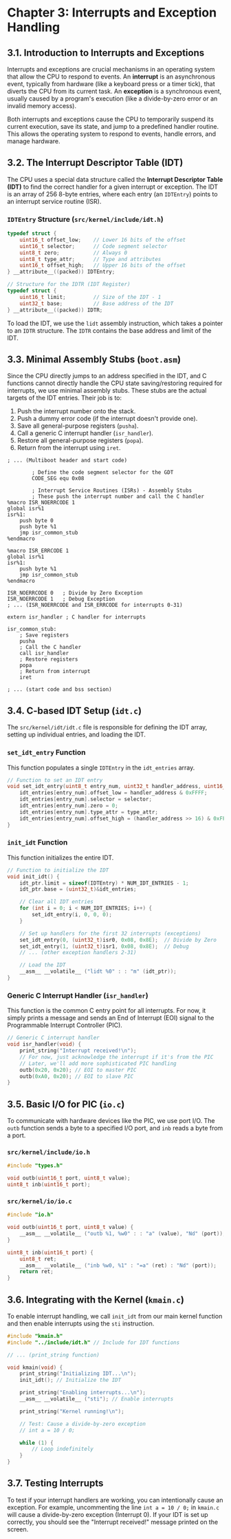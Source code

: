 # Chapter 3: Interrupts and Exception Handling

## 3.1. Introduction to Interrupts and Exceptions

Interrupts and exceptions are crucial mechanisms in an operating system that allow the CPU to respond to events. An **interrupt** is an asynchronous event, typically from hardware (like a keyboard press or a timer tick), that diverts the CPU from its current task. An **exception** is a synchronous event, usually caused by a program's execution (like a divide-by-zero error or an invalid memory access).

Both interrupts and exceptions cause the CPU to temporarily suspend its current execution, save its state, and jump to a predefined handler routine. This allows the operating system to respond to events, handle errors, and manage hardware.

## 3.2. The Interrupt Descriptor Table (IDT)

The CPU uses a special data structure called the **Interrupt Descriptor Table (IDT)** to find the correct handler for a given interrupt or exception. The IDT is an array of 256 8-byte entries, where each entry (an `IDTEntry`) points to an interrupt service routine (ISR).

### `IDTEntry` Structure (`src/kernel/include/idt.h`)

```c
typedef struct {
    uint16_t offset_low;    // Lower 16 bits of the offset
    uint16_t selector;      // Code segment selector
    uint8_t zero;           // Always 0
    uint8_t type_attr;      // Type and attributes
    uint16_t offset_high;   // Upper 16 bits of the offset
} __attribute__((packed)) IDTEntry;

// Structure for the IDTR (IDT Register)
typedef struct {
    uint16_t limit;         // Size of the IDT - 1
    uint32_t base;          // Base address of the IDT
} __attribute__((packed)) IDTR;
```

To load the IDT, we use the `lidt` assembly instruction, which takes a pointer to an `IDTR` structure. The `IDTR` contains the base address and limit of the IDT.

## 3.3. Minimal Assembly Stubs (`boot.asm`)

Since the CPU directly jumps to an address specified in the IDT, and C functions cannot directly handle the CPU state saving/restoring required for interrupts, we use minimal assembly stubs. These stubs are the actual targets of the IDT entries. Their job is to:
1.  Push the interrupt number onto the stack.
2.  Push a dummy error code (if the interrupt doesn't provide one).
3.  Save all general-purpose registers (`pusha`).
4.  Call a generic C interrupt handler (`isr_handler`).
5.  Restore all general-purpose registers (`popa`).
6.  Return from the interrupt using `iret`.

```assembly
; ... (Multiboot header and start code)

        ; Define the code segment selector for the GDT
        CODE_SEG equ 0x08

        ; Interrupt Service Routines (ISRs) - Assembly Stubs
        ; These push the interrupt number and call the C handler
%macro ISR_NOERRCODE 1
global isr%1
isr%1:
    push byte 0
    push byte %1
    jmp isr_common_stub
%endmacro

%macro ISR_ERRCODE 1
global isr%1
isr%1:
    push byte %1
    jmp isr_common_stub
%endmacro

ISR_NOERRCODE 0   ; Divide by Zero Exception
ISR_NOERRCODE 1   ; Debug Exception
; ... (ISR_NOERRCODE and ISR_ERRCODE for interrupts 0-31)

extern isr_handler ; C handler for interrupts

isr_common_stub:
    ; Save registers
    pusha
    ; Call the C handler
    call isr_handler
    ; Restore registers
    popa
    ; Return from interrupt
    iret

; ... (start code and bss section)
```

## 3.4. C-based IDT Setup (`idt.c`)

The `src/kernel/idt/idt.c` file is responsible for defining the IDT array, setting up individual entries, and loading the IDT.

### `set_idt_entry` Function

This function populates a single `IDTEntry` in the `idt_entries` array.

```c
// Function to set an IDT entry
void set_idt_entry(uint8_t entry_num, uint32_t handler_address, uint16_t selector, uint8_t type_attr) {
    idt_entries[entry_num].offset_low = handler_address & 0xFFFF;
    idt_entries[entry_num].selector = selector;
    idt_entries[entry_num].zero = 0;
    idt_entries[entry_num].type_attr = type_attr;
    idt_entries[entry_num].offset_high = (handler_address >> 16) & 0xFFFF;
}
```

### `init_idt` Function

This function initializes the entire IDT.

```c
// Function to initialize the IDT
void init_idt() {
    idt_ptr.limit = sizeof(IDTEntry) * NUM_IDT_ENTRIES - 1;
    idt_ptr.base = (uint32_t)&idt_entries;

    // Clear all IDT entries
    for (int i = 0; i < NUM_IDT_ENTRIES; i++) {
        set_idt_entry(i, 0, 0, 0);
    }

    // Set up handlers for the first 32 interrupts (exceptions)
    set_idt_entry(0, (uint32_t)isr0, 0x08, 0x8E);  // Divide by Zero
    set_idt_entry(1, (uint32_t)isr1, 0x08, 0x8E);  // Debug
    // ... (other exception handlers 2-31)

    // Load the IDT
    __asm__ __volatile__ ("lidt %0" : : "m" (idt_ptr));
}
```

### Generic C Interrupt Handler (`isr_handler`)

This function is the common C entry point for all interrupts. For now, it simply prints a message and sends an End of Interrupt (EOI) signal to the Programmable Interrupt Controller (PIC).

```c
// Generic C interrupt handler
void isr_handler(void) {
    print_string("Interrupt received!\n");
    // For now, just acknowledge the interrupt if it's from the PIC
    // Later, we'll add more sophisticated PIC handling
    outb(0x20, 0x20); // EOI to master PIC
    outb(0xA0, 0x20); // EOI to slave PIC
}
```

## 3.5. Basic I/O for PIC (`io.c`)

To communicate with hardware devices like the PIC, we use port I/O. The `outb` function sends a byte to a specified I/O port, and `inb` reads a byte from a port.

### `src/kernel/include/io.h`

```c
#include "types.h"

void outb(uint16_t port, uint8_t value);
uint8_t inb(uint16_t port);
```

### `src/kernel/io/io.c`

```c
#include "io.h"

void outb(uint16_t port, uint8_t value) {
    __asm__ __volatile__ ("outb %1, %w0" : : "a" (value), "Nd" (port));
}

uint8_t inb(uint16_t port) {
    uint8_t ret;
    __asm__ __volatile__ ("inb %w0, %1" : "=a" (ret) : "Nd" (port));
    return ret;
}
```

## 3.6. Integrating with the Kernel (`kmain.c`)

To enable interrupt handling, we call `init_idt` from our main kernel function and then enable interrupts using the `sti` instruction.

```c
#include "kmain.h"
#include "../include/idt.h" // Include for IDT functions

// ... (print_string function)

void kmain(void) {
    print_string("Initializing IDT...\n");
    init_idt(); // Initialize the IDT

    print_string("Enabling interrupts...\n");
    __asm__ __volatile__ ("sti"); // Enable interrupts

    print_string("Kernel running!\n");

    // Test: Cause a divide-by-zero exception
    // int a = 10 / 0;

    while (1) {
        // Loop indefinitely
    }
}
```

## 3.7. Testing Interrupts

To test if your interrupt handlers are working, you can intentionally cause an exception. For example, uncommenting the line `int a = 10 / 0;` in `kmain.c` will cause a divide-by-zero exception (Interrupt 0). If your IDT is set up correctly, you should see the "Interrupt received!" message printed on the screen.

```